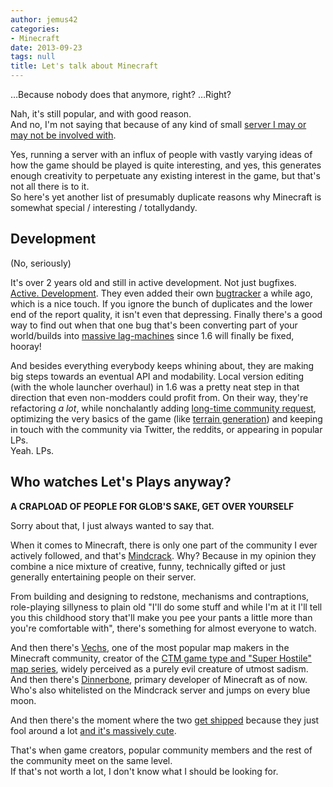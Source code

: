 ```yaml
---
author: jemus42
categories:
- Minecraft
date: 2013-09-23
tags: null
title: Let's talk about Minecraft
---
```


…Because nobody does that anymore, right? …Right?

Nah, it's still popular, and with good reason.  
And no, I'm not saying that because of any kind of small [server I may or may not be involved with](https://wurstmineberg.de). 
<!-- more -->
Yes, running a server with an influx of people with vastly varying ideas of how the game should be played is quite interesting, and yes, this generates enough creativity to perpetuate any existing interest in the game, but that's not all there is to it.   
So here's yet another list of presumably duplicate reasons why Minecraft is somewhat special / interesting / totallydandy.

## Development
(No, seriously)

It's over 2 years old and still in active development. Not just bugfixes.   
[Active. Development](http://minecraft.gamepedia.com/Version_history/Development_versions). They even added their own [bugtracker](https://mojang.atlassian.net/browse/MC) a while ago, which is a nice touch. If you ignore the bunch of duplicates and the lower end of the report quality, it isn't even that depressing. Finally there's a good way to find out when that one bug that's been converting part of your world/builds into [massive lag-machines](https://mojang.atlassian.net/browse/MC-17630) since 1.6 will finally be fixed, hooray!  

And besides everything everybody keeps whining about, they are making big steps towards an eventual API and modability. Local version editing (with the whole launcher overhaul) in 1.6 was a pretty neat step in that direction that even non-modders could profit from. On their way, they're refactoring *a lot*, while nonchalantly adding [long-time community request](http://minecraft.gamepedia.com/Horse), optimizing the very basics of the game (like [terrain generation](http://minecraft.gamepedia.com/Version_history/Development_versions#Minecraft_1.7_Snapshots_.26_Pre-releases)) and keeping in touch with the community via Twitter, the reddits, or appearing in popular LPs.  
Yeah. LPs.

## Who watches Let's Plays anyway?
**A CRAPLOAD OF PEOPLE FOR GLOB'S SAKE, GET OVER YOURSELF**

Sorry about that, I just always wanted to say that.

When it comes to Minecraft, there is only one part of the community I ever actively followed, and that's [Mindcrack](http://www.reddit.com/r/mindcrack). Why? Because in my opinion they combine a nice mixture of creative, funny, technically gifted or just generally entertaining people on their server.  

From building and designing to redstone, mechanisms and contraptions, role-playing sillyness to plain old "I'll do some stuff and while I'm at it I'll tell you this childhood story that'll make you pee your pants a little more than you're comfortable with", there's something for almost everyone to watch.   

And then there's [Vechs](http://mindcrack.altervista.org/wiki/Vechs), one of the most popular map makers in the Minecraft community, creator of the [CTM game type and "Super Hostile" map series](http://mindcrack.altervista.org/wiki/OOG#Super_Hostile), widely perceived as a purely evil creature of utmost sadism.   
And then there's [Dinnerbone](http://minecraft.gamepedia.com/Nathan_Adams), primary developer of Minecraft as of now. Who's also whitelisted on the Mindcrack server and jumps on every blue moon.

And then there's the moment where the two [get shipped](https://twitter.com/Vechs/status/381531122263277568) because they just fool around a lot [and it's massively cute](http://www.youtube.com/watch?v=HMoipj1ugFY).

That's when game creators, popular community members and the rest of the community meet on the same level.   
If that's not worth a lot, I don't know what I should be looking for.
